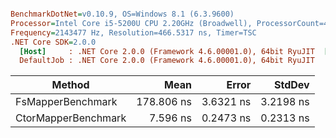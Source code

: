 ``` ini

BenchmarkDotNet=v0.10.9, OS=Windows 8.1 (6.3.9600)
Processor=Intel Core i5-5200U CPU 2.20GHz (Broadwell), ProcessorCount=4
Frequency=2143477 Hz, Resolution=466.5317 ns, Timer=TSC
.NET Core SDK=2.0.0
  [Host]     : .NET Core 2.0.0 (Framework 4.6.00001.0), 64bit RyuJIT  [AttachedDebugger]
  DefaultJob : .NET Core 2.0.0 (Framework 4.6.00001.0), 64bit RyuJIT


```
 |              Method |       Mean |     Error |    StdDev |
 |-------------------- |-----------:|----------:|----------:|
 |   FsMapperBenchmark | 178.806 ns | 3.6321 ns | 3.2198 ns |
 | CtorMapperBenchmark |   7.596 ns | 0.2473 ns | 0.2313 ns |

